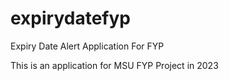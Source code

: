 # expirydatefyp

Expiry Date Alert Application For FYP

This is an application for MSU FYP Project in 2023
